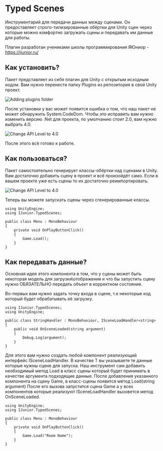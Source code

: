 # Typed Scenes
Инструментарий для передачи данных между сценами. Он предоставляет строго-типизированные обёртки для Unity сцен через которые можно комфортно загружать сцены и передавать им данные для работы.

Плагин разработан учениками школы программирования ЯЮниор - https://ijunior.ru/

## Как установить?

Пакет представляет из себя плагин для Unity с открытым исходным кодом. Вам нужно перенести папку Plugins из репозитория в свой Unity проект. 

![Adding plugins folder](https://lk.ijunior.ru/external/typed-scenes/DropPlugins.gif)

После установки у вас может появится ошибка о том, что наш пакет не может обнаружить System.CodeDom.
Чтобы это исправить вам нужно изменить версию .Net для проекта, по умолчанию стоит 2.0, вам нужно выбрать 4.0.

![Change API Level to 4.0](https://lk.ijunior.ru/external/typed-scenes/ApiLvl.png)

После этого всё готово к работе. 

## Как пользоваться?

Пакет самостоятельно генерирует классы-обёртки над сценами в Unity. Вам достаточно добавить сцену в проект и всё произойдёт само. 
Если в вашем проекте уже есть сцены то их достаточно реимпортировать. 

![Change API Level to 4.0](https://lk.ijunior.ru/external/typed-scenes/IncludeScenes.png)

Теперь вы можете запускать сцены через сгенерированные классы. 

```
using UnityEngine;
using IJunior.TypedScenes;

public class Menu : MonoBehaviour
{
    private void OnPlayButtonClick()
    {
        Game.Load();
    }
}
```

## Как передавать данные?

Основная идея этого компонента в том, что у сцены может быть некоторая модель для загрузки\отображения и что бы запустить сцену нужно ОБЯЗАТЕЛЬНО передать объект в корректном состояние.

Во-первых вам нужно задать точку входа в сцене, т.е некоторые код который будет обрабатывать её загрузку. 

```
using IJunior.TypedScenes;
using UnityEngine;

public class StringHandler : MonoBehaviour, ISceneLoadHandler<string>
{
    public void OnSceneLoaded(string argument)
    {
        Debug.Log(argument);
    }
}
```

Для этого вам нужно создать любой компонент реализующий интерфейс ISceneLoadHandler<T>. В качестве T вы указываете те данные которые нужны сцене для запуска.
Наш инструмент сам добавить необходимый метод Load в класс сцены который будет принимать в качестве аргумента подходящие данные. 
После добавления указанного компонента на сцену Game, в класс-сцены появится метод Load(string argument)
После его вызова запустится сцена Game а у всех компонентов которые реализуют ISceneLoadHandler<string> вызовется метод OnSceneLoaded. 

```
using UnityEngine;
using IJunior.TypedScenes;

public class Menu : MonoBehaviour
{
    private void OnPlayButtonClick()
    {
        Game.Load("Room Name");
    }
}
```

